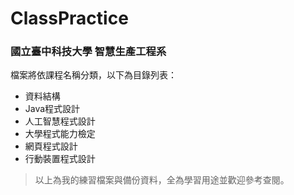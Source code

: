 # ClassPractice

<h3>國立臺中科技大學 智慧生產工程系</h3>  
  
檔案將依課程名稱分類，以下為目錄列表：
+ 資料結構
+ Java程式設計
+ 人工智慧程式設計
+ 大學程式能力檢定
+ 網頁程式設計
+ 行動裝置程式設計

> 以上為我的練習檔案與備份資料，全為學習用途並歡迎參考查閱。  
